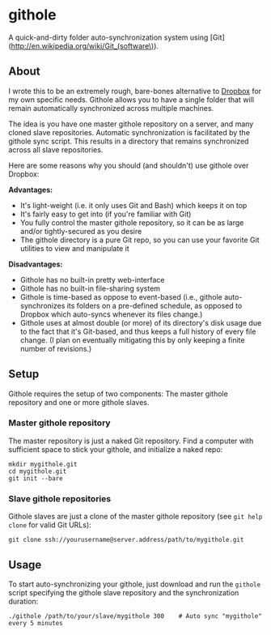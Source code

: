 # githole

A quick-and-dirty folder auto-synchronization system using [Git](http://en.wikipedia.org/wiki/Git_(software\)).

## About

I wrote this to be an extremely rough, bare-bones alternative to [Dropbox](http://www.dropbox.com/) for my own specific needs. Githole allows you to have a single folder that will remain automatically synchronized across multiple machines.

The idea is you have one master githole repository on a server, and many cloned slave repositories. Automatic synchronization is facilitated by the githole sync script. This results in a directory that remains synchronized across all slave repositories.

Here are some reasons why you should (and shouldn't) use githole over Dropbox:

**Advantages:**

 * It's light-weight (i.e. it only uses Git and Bash) which keeps it on top
 * It's fairly easy to get into (if you're familiar with Git)
 * You fully control the master githole repository, so it can be as large and/or tightly-secured as you desire
 * The githole directory is a pure Git repo, so you can use your favorite Git utilities to view and manipulate it

**Disadvantages:**

 * Githole has no built-in pretty web-interface
 * Githole has no built-in file-sharing system
 * Githole is time-based as oppose to event-based (i.e., githole auto-synchronizes its folders on a pre-defined schedule, as opposed to Dropbox which auto-syncs whenever its files change.)
 * Githole uses at almost double (or more) of its directory's disk usage due to the fact that it's Git-based, and thus keeps a full history of every file change. (I plan on eventually mitigating this by only keeping a finite number of revisions.)

## Setup

Githole requires the setup of two components: The master githole repository and one or more githole slaves.

### Master githole repository

The master repository is just a naked Git repository. Find a computer with sufficient space to stick your githole, and initialize a naked repo:

    mkdir mygithole.git
    cd mygithole.git
    git init --bare

### Slave githole repositories

Githole slaves are just a clone of the master githole repository (see ``git help clone`` for valid Git URLs):

    git clone ssh://yourusername@server.address/path/to/mygithole.git

## Usage

To start auto-synchronizing your githole, just download and run the ``githole`` script specifying the githole slave repository and the synchronization duration:

    ./githole /path/to/your/slave/mygithole 300    # Auto sync "mygithole" every 5 minutes
